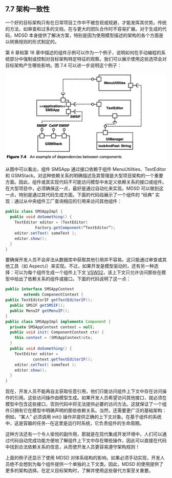 ## 7.7 架构一致性
一个好的目标架构只有在日常项目工作中不被忽视或规避，才能发挥其优势。传统的方法，如审查和过多的文档，在与更大的团队合作时不容易扩展。对于生成的代码，MDSD 本身提供了解决方案，特别是因为使用模型描述的架构的各个方面是以转换规则的形式制定的。

第 6 章和第 16 章中描述的组件示例可以作为一个例子，说明如何在手动编程的系统部分中强制或控制对目标架构特定特征的观察。我们可以展示使用这些选项会对目标架构产生哪些影响。图 7.4 可以进一步说明这个例子：

![Figure 7.4](../img/f7.4.png)

从图中可以看出，组件 SMSApp 通过接口依赖于组件 MenuUtilities、TextEditor 和 GSMStack。对这种依赖关系的明确描述及其管理是大型项目架构的一个重要方面。因此，组件或其实现代码不可能访问模型中未定义依赖关系的接口或组件。在大型项目中，必须确保这一点，最好是通过自动化来实现。MDSD 可以做到这一点，特别是通过其代码生成方面。下面的代码段展示了一个组件的 “经典” 实现：通过从中央组件工厂查询相应的引用来访问其他组件：

```java
public class SMSAppImpl {
  public void doSomething() {
    TextEditor editor = (TextEditor)
             Factory.getComponent(“TextEditor”);
    editor.setText( someText );
    editor.show();
  }
}
```
要确保开发人员不会非法从数据库中获取其他引用并不容易。这只能通过审查或其他工具（如 AspectJ）来实现。不过，如果开发是模型驱动的，还有另一种选择：可以为每个组件生成一个组件上下文 [VSW02](../ref.md#vsw02)，该上下文只允许访问那些在模型中给出了依赖关系的组件或接口。下面的代码说明了这一点：

```java
public interface SMSAppContext
        extends ComponentContext {
public TextEditorIF getTextEditorIF();
  public SMSIF getSMSIF();
  public MenuIF getMenuIF();
}
public class SMSAppImpl implements Component {
  private SMSAppContext context = null;
  public void init( ComponentContext ctx) {
    this.context = (SMSAppContext)ctx;
  }
  public void doSomething() {
    TextEditor editor = 
            context.getTextEditorIF();
    editor.setText( someText );
    editor.show();
  }
}
```
现在，开发人员不能再自主获取任意引用，他们只能访问组件上下文中存在访问操作的引用。这些访问操作由模型生成。如果开发人员希望访问其他接口，就必须在模型中包含这些接口，否则代码中将无法提供必要的访问方法。这就保证了一个组件只拥有它在模型中明确声明的那些依赖关系。当然，还需要更广泛的基础架构：例如，“某人” 必须调用 init() 操作并提供正确的上下文对象。在基于组件的系统中，这是容器的任务--在这里是运行时系统，它负责组件的生命周期。

这种方法还有一个令人愉悦的副作用，那就是在现代集成开发环境中，人们可以通过代码自动完成功能方便地了解组件上下文中存在哪些操作，因此可以直接在代码中找到合法依赖关系的信息，从而使开发人员更容易遵守架构规则！

上面的例子还显示了使用 MDSD 对体系结构的影响。如果必须手动实现，开发人员绝不会想到为每个组件提供一个单独的上下文类。因此，MDSD 的使用提供了更多的架构选择。在定义目标架构时，了解并使用这些替代方案至关重要。
